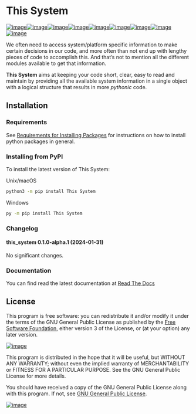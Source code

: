 # This System

[![image](https://img.shields.io/badge/License-GPLv3-blue.svg)](https://www.gnu.org/licenses/gpl-3.0)[![image](https://readthedocs.org/projects/odometer/badge/?version=latest)](https://odometer.readthedocs.io/en/latest/?badge=latest)[![image](https://img.shields.io/endpoint?url=https://python-poetry.org/badge/v0.json)](https://python-poetry.org/)[![image](https://img.shields.io/badge/semantic--release-angular-e10079?logo=semantic-release)](https://github.com/python-semantic-release/python-semantic-release)[![image](https://img.shields.io/badge/pre--commit-enabled-brightgreen?logo=pre-commit)](https://github.com/pre-commit/pre-commit)[![image](https://img.shields.io/badge/linting-pylint-yellowgreen)](https://github.com/pylint-dev/pylint)[![image](http://www.mypy-lang.org/static/mypy_badge.svg)](https://github.com/python/mypy)[![image](https://img.shields.io/badge/code%20style-black-000000.svg)](https://github.com/psf/black)[![image](https://img.shields.io/badge/security-bandit-yellow.svg)](https://github.com/PyCQA/bandit)

We often need to access system/platform specific information to make certain
decisions in our code, and more often than not end up with lengthy pieces of
code to accomplish this. And that’s not to mention all the different modules
available to get that information.

**This System** aims at keeping your code short, clear, easy to read and
maintain by providing all the available system information in a single object
with a logical structure that results in more *pythonic* code.

## Installation

### Requirements

See [Requirements for Installing Packages](https://packaging.python.org/en/latest/tutorials/installing-packages/#installing-requirements) for
instructions on how to install python packages in general.

### Installing from PyPI

To install the latest version of This System:

Unix/macOS

```bash
python3 -m pip install This System
```

Windows

```bat
py -m pip install This System
```

### Changelog

<!-- towncrier release notes start -->

#### this_system 0.1.0-alpha.1 (2024-01-31)

No significant changes.

### Documentation

You can find read the latest documentation at [Read The Docs](https://odometer.readthedocs.io/en/latest/)

## License

This program is free software: you can redistribute it and/or modify it under
the terms of the GNU General Public License as published by the
[Free Software Foundation](https://www.fsf.org/), either version 3 of the
License, or (at your option) any later version.

[![image](https://static.fsf.org/common/img/logo-new.png)](https://www.fsf.org/)

This program is distributed in the hope that it will be useful, but WITHOUT
ANY WARRANTY; without even the implied warranty of MERCHANTABILITY or FITNESS
FOR A PARTICULAR PURPOSE. See the GNU General Public License for more details.

You should have received a copy of the GNU General Public License  along with
this program. If not, see
[GNU General Public License](https://www.gnu.org/licenses/gpl-3.0.en.html).

[![image](https://www.gnu.org/graphics/gplv3-or-later.svg)](https://www.gnu.org/licenses/gpl-3.0.en.html)
